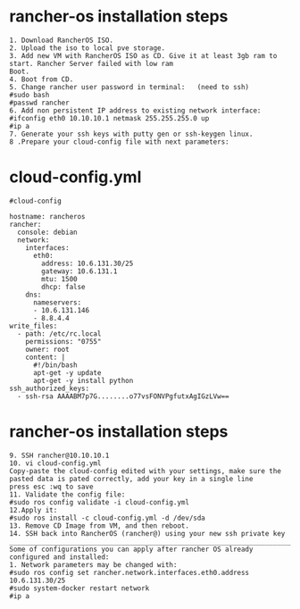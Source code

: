 # rancher-os installation steps

    1. Download RancherOS ISO.
    2. Upload the iso to local pve storage.
    3. Add new VM with RancherOS ISO as CD. Give it at least 3gb ram to start. Rancher Server failed with low ram
    Boot.
    4. Boot from CD.
    5. Change rancher user password in terminal:   (need to ssh)
    #sudo bash
    #passwd rancher
    6. Add non persistent IP address to existing network interface:
    #ifconfig eth0 10.10.10.1 netmask 255.255.255.0 up
    #ip a
    7. Generate your ssh keys with putty gen or ssh-keygen linux.
    8 .Prepare your cloud-config file with next parameters:
# cloud-config.yml
    #cloud-config

    hostname: rancheros
    rancher:
      console: debian
      network:
        interfaces:
          eth0:
            address: 10.6.131.30/25
            gateway: 10.6.131.1
            mtu: 1500
            dhcp: false
        dns:
          nameservers:
          - 10.6.131.146
          - 8.8.4.4  	  
    write_files:
      - path: /etc/rc.local
        permissions: "0755"
        owner: root
        content: |
          #!/bin/bash
          apt-get -y update
          apt-get -y install python
    ssh_authorized_keys:
      - ssh-rsa AAAABM7p7G........o77vsFONVPgfutxAgIGzLVw==
# rancher-os installation steps

    9. SSH rancher@10.10.10.1
    10. vi cloud-config.yml
    Copy-paste the cloud-config edited with your settings, make sure the pasted data is pated correctly, add your key in a single line
    press esc :wq to save
    11. Validate the config file:
    #sudo ros config validate -i cloud-config.yml
    12.Apply it:
    #sudo ros install -c cloud-config.yml -d /dev/sda
    13. Remove CD Image from VM, and then reboot.
    14. SSH back into RancherOS (rancher@) using your new ssh private key
    __________________________________________________________________________________
    Some of configurations you can apply after rancher OS already configured and installed:
    1. Network parameters may be changed with:
    #sudo ros config set rancher.network.interfaces.eth0.address 10.6.131.30/25
    #sudo system-docker restart network
    #ip a
    

